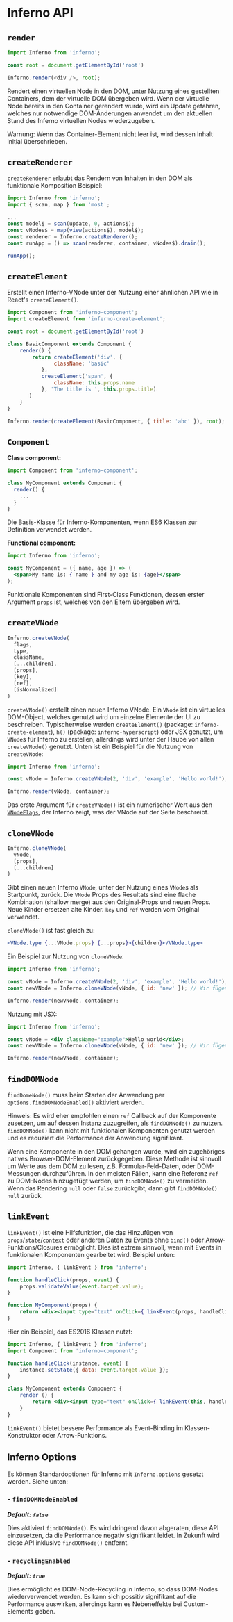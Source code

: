 # Inferno API

## `render`

```javascript
import Inferno from 'inferno';

const root = document.getElementById('root')

Inferno.render(<div />, root);
```

Rendert einen virtuellen Node in den DOM, unter Nutzung eines gestellten Containers, dem der virtuelle DOM übergeben wird. Wenn der virtuelle Node bereits in den Container gerendert wurde, wird ein Update gefahren, welches nur notwendige DOM-Änderungen anwendet um den aktuellen Stand des Inferno virtuellen Nodes wiederzugeben.

Warnung: Wenn das Container-Element nicht leer ist, wird dessen Inhalt initial überschrieben.

## `createRenderer`

`createRenderer` erlaubt das Rendern von Inhalten in den DOM als funktionale Komposition Beispiel:

```javascript
import Inferno from 'inferno';
import { scan, map } from 'most';

...
const model$ = scan(update, 0, actions$);
const vNodes$ = map(view(actions$), model$);
const renderer = Inferno.createRenderer();
const runApp = () => scan(renderer, container, vNodes$).drain();

runApp();
```

## `createElement`
Erstellt einen Inferno-VNode unter der Nutzung einer ähnlichen API wie in React's `createElement()`.

```javascript
import Component from 'inferno-component';
import createElement from 'inferno-create-element';

const root = document.getElementById('root')

class BasicComponent extends Component {
    render() {
        return createElement('div', {
               className: 'basic'
           },
           createElement('span', {
               className: this.props.name
           }, 'The title is ', this.props.title)
       )
    }
}

Inferno.render(createElement(BasicComponent, { title: 'abc' }), root);
```

## `Component`

**Class component:**

```javascript
import Component from 'inferno-component';

class MyComponent extends Component {
  render() {
    ...
  }
}
```

Die Basis-Klasse für Inferno-Komponenten, wenn ES6 Klassen zur Definition verwendet werden.

**Functional component:**

```jsx
import Inferno from 'inferno';

const MyComponent = ({ name, age }) => (
  <span>My name is: { name } and my age is: {age}</span>
);
```

Funktionale Komponenten sind First-Class Funktionen, dessen erster Argument `props` ist, welches von den Eltern übergeben wird.

## `createVNode`

```js
Inferno.createVNode(
  flags,
  type,
  className,
  [...children],
  [props],
  [key],
  [ref],
  [isNormalized]
)
```

`createVNode()` erstellt einen neuen Inferno VNode. Ein `VNode` ist ein virtuelles DOM-Object, welches genutzt wird um einzelne Elemente der UI zu beschreiben. Typischerweise werden `createElement()` (package: `inferno-create-element`), `h()` (package: `inferno-hyperscript`) oder JSX genutzt, um `VNode`s für Inferno zu erstellen, allerdings wird unter der Haube von allen `createVNode()` genutzt. Unten ist ein Beispiel für die Nutzung von `createVNode`:

```javascript
import Inferno from 'inferno';

const vNode = Inferno.createVNode(2, 'div', 'example', 'Hello world!');

Inferno.render(vNode, container);
```

Das erste Argument für `createVNode()` ist ein numerischer Wert aus den  [`VNodeFlags`](https://github.com/trueadm/inferno/tree/master/packages/inferno-vnode-flags), der Inferno zeigt, was der VNode auf der Seite beschreibt.

## `cloneVNode`
```js
Inferno.cloneVNode(
  vNode,
  [props],
  [...children]
)
```

Gibt einen neuen Inferno `VNode`, unter der Nutzung eines `VNode`s als Startpunkt, zurück. Die `VNode` Props des  Resultats sind eine flache Kombination (shallow merge) aus den Original-Props und neuen Props. Neue Kinder ersetzen alte Kinder. `key` und `ref` werden vom Original verwendet.

`cloneVNode()` ist fast gleich zu:

```jsx
<VNode.type {...VNode.props} {...props}>{children}</VNode.type>
```

Ein Beispiel zur Nutzung von `cloneVNode`:

```javascript
import Inferno from 'inferno';

const vNode = Inferno.createVNode(2, 'div', 'example', 'Hello world!');
const newVNode = Inferno.cloneVNode(vNode, { id: 'new' }); // Wir fügen vNode eine id prop hinzu

Inferno.render(newVNode, container);
```

Nutzung mit JSX:

```jsx
import Inferno from 'inferno';

const vNode = <div className="example">Hello world</div>;
const newVNode = Inferno.cloneVNode(vNode, { id: 'new' }); // Wir fügen vNode eine id prop hinzu

Inferno.render(newVNode, container);
```

## `findDOMNode`

`findDomeNode()` muss beim Starten der Anwendung per `options.findDOMNodeEnabled()` aktiviert werden.

Hinweis: Es wird eher empfohlen einen `ref` Callback auf der Komponente zusetzen, um auf dessen Instanz zuzugreifen, als `findDOMNode()` zu nutzen. `findDOMNode()` kann nicht mit funktionalen Komponenten genutzt werden und es reduziert die Performance der Anwendung signifikant.

Wenn eine Komponente in den DOM gehangen wurde, wird ein zugehöriges natives Browser-DOM-Element zurückgegeben. Diese Methode ist sinnvoll um Werte aus dem DOM zu lesen, z.B. Formular-Feld-Daten, oder DOM-Messungen durchzuführen. In den meisten Fällen, kann eine Referenz `ref` zu DOM-Nodes hinzugefügt werden, um `findDOMNode()` zu vermeiden. Wenn das Rendering `null` oder `false` zurückgibt, dann gibt `findDOMNode()` `null` zurück.

## `linkEvent`

`linkEvent()` ist eine Hilfsfunktion, die das Hinzufügen von `props`/`state`/`context` oder anderen Daten zu Events ohne `bind()` oder Arrow-Funktions/Closures ermöglicht. Dies ist extrem sinnvoll, wenn mit Events in funktionalen Komponenten gearbeitet wird. Beispiel unten:

```jsx
import Inferno, { linkEvent } from 'inferno';

function handleClick(props, event) {
    props.validateValue(event.target.value);
}

function MyComponent(props) {
    return <div><input type="text" onClick={ linkEvent(props, handleClick) } /><div>;
}
```

Hier ein Beispiel, das ES2016 Klassen nutzt:

```jsx
import Inferno, { linkEvent } from 'inferno';
import Component from 'inferno-component';

function handleClick(instance, event) {
    instance.setState({ data: event.target.value });
}

class MyComponent extends Component {
    render () {
        return <div><input type="text" onClick={ linkEvent(this, handleClick) } /><div>;
    }
}
```

`linkEvent()` bietet bessere Performance als Event-Binding im Klassen-Konstruktor oder Arrow-Funktions.

## Inferno Options

Es können Standardoptionen für Inferno mit `Inferno.options` gesetzt werden. Siehe unten:

### - `findDOMNodeEnabled`

***Default: `false`***

Dies aktiviert `findDOMNode()`. Es wird dringend davon abgeraten, diese API einzusetzen, da die Performance negativ signifikant leidet. In Zukunft wird diese API inklusive `findDOMNode()` entfernt.

### - `recyclingEnabled`

***Default: `true`***

Dies ermöglicht es DOM-Node-Recycling in Inferno, so dass DOM-Nodes wiederverwendet werden. Es kann sich possitiv signifikant auf die Performance auswirken, allerdings kann es Nebeneffekte bei Custom-Elements geben.
